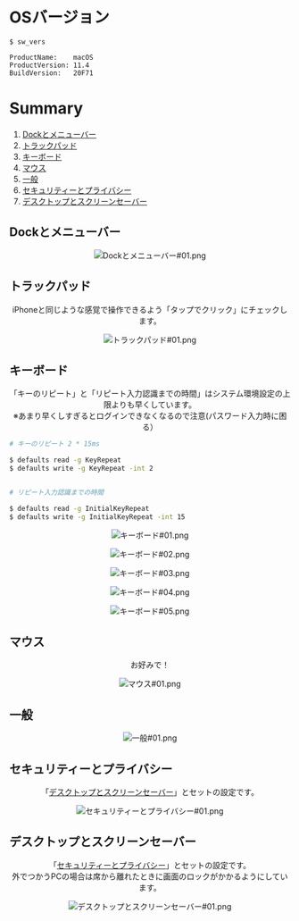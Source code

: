 # OSバージョン

```
$ sw_vers

ProductName:    macOS
ProductVersion: 11.4
BuildVersion:   20F71
```

# Summary

1. [Dockとメニューバー](#dockとメニューバー)
1. [トラックパッド](#トラックパッド)
1. [キーボード](#キーボード)
1. [マウス](#マウス)
1. [一般](#一般)
1. [セキュリティーとプライバシー](#セキュリティーとプライバシー)
1. [デスクトップとスクリーンセーバー](#デスクトップとスクリーンセーバー)

## Dockとメニューバー

<div align="center">
  <img src="https://github.com/HirofumiTakata/Mac-/blob/ed089ab5101568040fc9290c546eb369e689a70d/screen_shot/Dock%E3%81%A8%E3%83%A1%E3%83%8B%E3%83%A5%E3%83%BC%E3%83%90%E3%83%BC%2301.png" alt="Dockとメニューバー#01.png" align="center">
</div>

## トラックパッド

<div align="center">
  <p align="center">
    iPhoneと同じような感覚で操作できるよう「タップでクリック」にチェックします。
  </p>
  <img src="https://github.com/HirofumiTakata/Mac-/blob/c95f39eb6fe6ec57b64b1de01e820e911bdc7b72/screen_shot/%E3%83%88%E3%83%A9%E3%83%83%E3%82%AF%E3%83%91%E3%83%83%E3%83%89%2301.png" alt="トラックパッド#01.png" align="center">
</div>

## キーボード

<p align="center">
  「キーのリピート」と「リピート入力認識までの時間」はシステム環境設定の上限よりも早くしています。<br>
  ※あまり早くしすぎるとログインできなくなるので注意(パスワード入力時に困る）
</p>

```zsh
# キーのリピート 2 * 15ms

$ defaults read -g KeyRepeat
$ defaults write -g KeyRepeat -int 2


# リピート入力認識までの時間

$ defaults read -g InitialKeyRepeat
$ defaults write -g InitialKeyRepeat -int 15
```
  
<p align="center">
  <img src="https://github.com/HirofumiTakata/Mac-/blob/c16e0c0d43913058195ec3fa3da658343ce24afc/screen_shot/%E3%82%AD%E3%83%BC%E3%83%9C%E3%83%BC%E3%83%89%2301.png" alt="キーボード#01.png">
</p>

<p align="center">
  <img src="https://github.com/HirofumiTakata/Mac-/blob/c16e0c0d43913058195ec3fa3da658343ce24afc/screen_shot/%E3%82%AD%E3%83%BC%E3%83%9C%E3%83%BC%E3%83%89%2302.png" alt="キーボード#02.png">
</p>

<p align="center">
  <img src="https://github.com/HirofumiTakata/Mac-/blob/c16e0c0d43913058195ec3fa3da658343ce24afc/screen_shot/%E3%82%AD%E3%83%BC%E3%83%9C%E3%83%BC%E3%83%89%2303.png" alt="キーボード#03.png">
</p>

<p align="center">
  <img src="https://github.com/HirofumiTakata/Mac-/blob/c16e0c0d43913058195ec3fa3da658343ce24afc/screen_shot/%E3%82%AD%E3%83%BC%E3%83%9C%E3%83%BC%E3%83%89%2304.png" alt="キーボード#04.png">
</p>

<p align="center">
  <img src="https://github.com/HirofumiTakata/Mac-/blob/c16e0c0d43913058195ec3fa3da658343ce24afc/screen_shot/%E3%82%AD%E3%83%BC%E3%83%9C%E3%83%BC%E3%83%89%2305.png" alt="キーボード#05.png">
</p>

## マウス


<p align="center">
  お好みで！
</p>
<p align="center">
  <img src="https://github.com/HirofumiTakata/Mac-/blob/526e68f913ff81dbe022d451b3796db18f2e01a5/screen_shot/%E3%83%9E%E3%82%A6%E3%82%B9%2301.png" alt="マウス#01.png">
</p>

## 一般

<p align="center">
  <img src="https://github.com/HirofumiTakata/Mac-/blob/526e68f913ff81dbe022d451b3796db18f2e01a5/screen_shot/%E4%B8%80%E8%88%AC%2301.png" alt="一般#01.png">
</p>

## セキュリティーとプライバシー

<p align="center">
  「<a href="#デスクトップとスクリーンセーバー">デスクトップとスクリーンセーバー</a>」とセットの設定です。
</p>

<p align="center">
  <img src="https://github.com/HirofumiTakata/Mac-/blob/526e68f913ff81dbe022d451b3796db18f2e01a5/screen_shot/%E3%82%BB%E3%82%AD%E3%83%A5%E3%83%AA%E3%83%86%E3%82%A3%E3%83%BC%E3%81%A8%E3%83%97%E3%83%A9%E3%82%A4%E3%83%90%E3%82%B7%E3%83%BC%2301.png" alt="セキュリティーとプライバシー#01.png">
</p>

## デスクトップとスクリーンセーバー

<p align="center">
  「<a href="#セキュリティーとプライバシー">セキュリティーとプライバシー</a>」とセットの設定です。<br>
  外でつかうPCの場合は席から離れたときに画面のロックがかかるようにしています。
</p>

<p align="center">
  <img src="https://github.com/HirofumiTakata/Mac-/blob/526e68f913ff81dbe022d451b3796db18f2e01a5/screen_shot/%E3%83%87%E3%82%B9%E3%82%AF%E3%83%88%E3%83%83%E3%83%97%E3%81%A8%E3%82%B9%E3%82%AF%E3%83%AA%E3%83%BC%E3%83%B3%E3%82%BB%E3%83%BC%E3%83%90%E3%83%BC%2301.png" alt="デスクトップとスクリーンセーバー#01.png">
</p>
